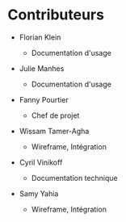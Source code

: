 # Contributeurs

- Florian Klein 
  -  Documentation d'usage

- Julie Manhes 
  -  Documentation d'usage

- Fanny Pourtier 
  -  Chef de projet

- Wissam Tamer-Agha 
  -  Wireframe, Intégration

- Cyril Vinikoff
  -  Documentation technique

- Samy Yahia 
  -  Wireframe, Intégration

